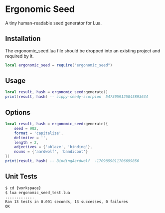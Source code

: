 # Ergonomic Seed

A tiny human-readable seed generator for Lua.

## Installation
The ergonomic_seed.lua file should be dropped into an existing project and required by it.

```lua
local ergonomic_seed = require("ergonomic_seed")
```

## Usage

```lua
local result, hash = ergonomic_seed:generate()
print(result, hash) -- zippy-seedy-scorpion  5473059125845893634
```

## Options

```lua
local result, hash = ergonomic_seed:generate({
    seed = 902,
    format = 'capitalize',
    delimiter = '',
    length = 2,
    adjectives = {'ablaze', 'binding'},
    nouns = {'aardwolf', 'bandicoot'}
})
print(result, hash) -- BindingAardwolf	-1709859011706699856
```

## Unit Tests

```bash
$ cd {workspace}
$ lua ergonomic_seed_test.lua 
.............
Ran 13 tests in 0.001 seconds, 13 successes, 0 failures
OK
```
